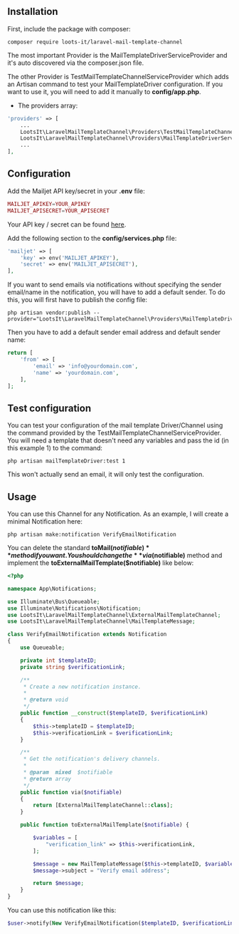 ## Installation

First, include the package with composer:

```
composer require loots-it/laravel-mail-template-channel
```

The most important Provider is the MailTemplateDriverServiceProvider and it's auto discovered via the composer.json
file.

The other Provider is TestMailTemplateChannelServiceProvider which adds an Artisan command to test your
MailTemplateDriver configuration. If you want to use it, you will need to add it manually to **config/app.php**.

* The providers array:
```php
'providers' => [
    ...
    LootsIt\LaravelMailTemplateChannel\Providers\TestMailTemplateChannelServiceProvider::class,
    LootsIt\LaravelMailTemplateChannel\Providers\MailTemplateDriverServiceProvider::class, // This one is auto discovered
    ...
],
```

## Configuration

Add the Mailjet API key/secret in your **.env** file:

```php
MAILJET_APIKEY=YOUR_APIKEY
MAILJET_APISECRET=YOUR_APISECRET
```

Your API key / secret can be found [here](https://app.mailjet.com/account/api_keys).

Add the following section to the **config/services.php** file:

```php
'mailjet' => [
    'key' => env('MAILJET_APIKEY'),
    'secret' => env('MAILJET_APISECRET'),
],
```

If you want to send emails via notifications without specifying the sender email/name in the notification, you will have
to add a default sender. To do this, you will first have to publish the config file:

```
php artisan vendor:publish --provider="LootsIt\LaravelMailTemplateChannel\Providers\MailTemplateDriverServiceProvider"
```

Then you have to add a default sender email address and default sender name:

```php
return [
    'from' => [
        'email' => 'info@yourdomain.com',
        'name' => 'yourdomain.com',
    ],
];
```

## Test configuration

You can test your configuration of the mail template Driver/Channel using the command provided by the TestMailTemplateChannelServiceProvider. You will need
a template that doesn't need any variables and pass the id (in this example 1) to the command:

```
php artisan mailTemplateDriver:test 1
```

This won't actually send an email, it will only test the configuration.

## Usage

You can use this Channel for any Notification. As an example, I will create a minimal Notification here:

```
php artisan make:notification VerifyEmailNotification
```

You can delete the standard **toMail($notifiable)** method if you want. You should change the **via($notifiable)**
method and implement the **toExternalMailTemplate($notifiable)** like below:

```php
<?php

namespace App\Notifications;

use Illuminate\Bus\Queueable;
use Illuminate\Notifications\Notification;
use LootsIt\LaravelMailTemplateChannel\ExternalMailTemplateChannel;
use LootsIt\LaravelMailTemplateChannel\MailTemplateMessage;

class VerifyEmailNotification extends Notification
{
    use Queueable;

    private int $templateID;
    private string $verificationLink;

    /**
     * Create a new notification instance.
     *
     * @return void
     */
    public function __construct($templateID, $verificationLink)
    {
        $this->templateID = $templateID;
        $this->verificationLink = $verificationLink;
    }

    /**
     * Get the notification's delivery channels.
     *
     * @param  mixed  $notifiable
     * @return array
     */
    public function via($notifiable)
    {
        return [ExternalMailTemplateChannel::class];
    }

    public function toExternalMailTemplate($notifiable) {

        $variables = [
            "verification_link" => $this->verificationLink,
        ];

        $message = new MailTemplateMessage($this->templateID, $variables);
        $message->subject = "Verify email address";

        return $message;
    }
}
```

You can use this notification like this:

````php
$user->notify(New VerifyEmailNotification($templateID, $verificationLink));
````

